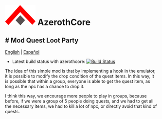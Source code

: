 # ![logo](https://raw.githubusercontent.com/azerothcore/azerothcore.github.io/master/images/logo-github.png) AzerothCore

## # Mod Quest Loot Party

[English](README.md) | [Español](README_ES.md)

- Latest build status with azerothcore: [![Build Status](https://github.com/pangolp/mod-quest-loot-party/workflows/core-build/badge.svg?branch=master&event=push)](https://github.com/pangolp/mod-quest-loot-party)

The idea of this simple mod is that by implementing a hook in the emulator, it is possible to modify the drop condition of the quest items. In this way, it is possible that within a group, everyone is able to get the quest item, as long as the npc has a chance to drop it.

I think this way, we encourage more people to play in groups, because before, if we were a group of 5 people doing quests, and we had to get all the necessary items, we had to kill a lot of npc, or directly avoid that kind of quests.
